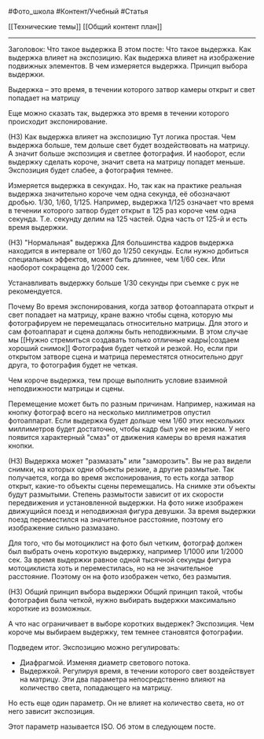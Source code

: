 #Фото_школа #Контент/Учебный #Статья 

[[Технические темы]]
[[Общий контент план]]
______
Заголовок: Что такое выдержка
В этом посте:
Что такое выдержка.
Как выдержка влияет на экспозицию.
Как выдержка влияет на изображение подвижных элементов.
В чем измеряется выдержка.
Принцип выбора выдержки.

Выдержка – это время, в течении которого затвор камеры открыт и свет попадает на матрицу 

Еще можно сказать так, выдержка это время в течении которого происходит экспонирование.

(Н3) Как выдержка влияет на экспозицию
Тут логика простая. 
Чем выдержка больше, тем дольше свет будет воздействовать на матрицу. А значит больше экспозиция и светлее фотография.
И наоборот, если выдержку сделать короче, значит света на матрицу попадет меньше. Экспозиция будет слабее, а фотография темнее.

Измеряется выдержка в секундах.
Но, так как на практике реальная выдержка значительно короче чем одна секунда, её обозначают дробью. 1/30, 1/60, 1/125.
Например, выдержка 1/125 означает что время в течении которого затвор будет открыт в 125 раз короче чем одна секунда. Т.е. секунду делим на 125 частей. Одна часть от 125-й и есть время выдержки.

(Н3) "Нормальная" выдержка
Для большинства кадров выдержка находится в интервале от 1/60 до 1/250 секунды.
Если нужно добиться специальных эффектов, может быть длиннее, чем 1/60 сек. Или наоборот сокращена до 1/2000 сек.

Устанавливать выдержку больше 1/30 секунды при съемке с рук не рекомендуется.

Почему
Во время экспонирования, когда затвор фотоаппарата открыт и свет попадает на матрицу, кране важно чтобы сцена, которую мы фотографируем не перемещалась относительно матрицы.
Для этого и сам фотоаппарат и сцена должны быть неподвижными. В этом случае мы [[Нужно стремиться создавать только отличные кадры|создаем хороший снимок]] Фотография будет четкой и резкой.
Но, если при открытом затворе сцена и матрица переместятся относительно друг друга, то фотография будет не четкая.

Чем короче выдержка, тем проще выполнить условие взаимной неподвижности матрицы и сцены.

Перемещение может быть по разным причинам. 
Например, нажимая на кнопку фотограф всего на несколько миллиметров опустил фотоаппарат. Если выдержка будет дольше чем 1/60 этих нескольких миллиметров будет достаточно, чтобы кадр был уже не резким. У него появится характерный "смаз" от движения камеры во время нажатия кнопки.


(Н3) Выдержка может "размазать" или "заморозить".
Вы не раз видели снимки, на которых одни объекты резкие, а другие размытые. Так получается, когда во время экспонирования, то есть когда затвор открыт, какие-то объекты сцены перемещались. На снимке эти объекты будут размытыми. Степень размытости зависит от их скорости передвижения и установленной выдержки.
На фото ниже изображен движущийся поезд и неподвижная фигура девушки. За время выдержки поезд переместился на значительное расстояние, поэтому его изображение сильно размазано.


Для того, что бы мотоциклист на фото был четким, фотограф должен был выбрать очень короткую выдержку, например 1/1000 или 1/2000 сек.
За время выдержки равное одной тысячной секунды фигура мотоциклиста хоть и переместилась, но на не значительное расстояние. Поэтому он на фото изображен четко, без размытия.



(Н3) Общий принцип выбора выдержки
Общий принцип такой, чтобы фотография была четкой, нужно выбирать выдержки максимально короткие из возможных.

А что нас ограничивает в выборе коротких выдержек? Экспозиция. Чем короче мы выбираем выдержку, тем темнее становятся фотографии.

Подведем итог.
Экспозицию можно регулировать:
- Диафрагмой. Изменяя диаметр светового потока.
- Выдержкой. Регулируя время, в течении которого свет воздействует на матрицу.
Эти два параметра непосредственно влияют на количество света, попадающего на матрицу.

Но есть еще один параметр. Он не влияет на количество света, но от него зависит экспозиция.

Этот параметр называется ISO. 
Об этом в следующем посте.

